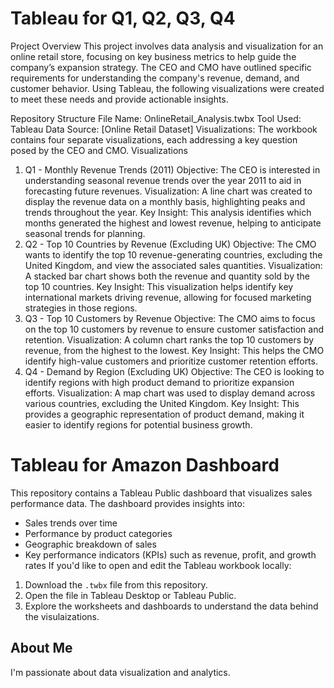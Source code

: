 # Tableau for Q1, Q2, Q3, Q4
Project Overview
This project involves data analysis and visualization for an online retail store, focusing on key business metrics to help guide the company’s expansion strategy. The CEO and CMO have outlined specific requirements for understanding the company's revenue, demand, and customer behavior. Using Tableau, the following visualizations were created to meet these needs and provide actionable insights.

Repository Structure
File Name: OnlineRetail_Analysis.twbx
Tool Used: Tableau
Data Source: [Online Retail Dataset]
Visualizations: The workbook contains four separate visualizations, each addressing a key question posed by the CEO and CMO.
Visualizations
1. Q1 - Monthly Revenue Trends (2011)
Objective: The CEO is interested in understanding seasonal revenue trends over the year 2011 to aid in forecasting future revenues.
Visualization: A line chart was created to display the revenue data on a monthly basis, highlighting peaks and trends throughout the year.
Key Insight: This analysis identifies which months generated the highest and lowest revenue, helping to anticipate seasonal trends for planning.
2. Q2 - Top 10 Countries by Revenue (Excluding UK)
Objective: The CMO wants to identify the top 10 revenue-generating countries, excluding the United Kingdom, and view the associated sales quantities.
Visualization: A stacked bar chart shows both the revenue and quantity sold by the top 10 countries.
Key Insight: This visualization helps identify key international markets driving revenue, allowing for focused marketing strategies in those regions.
3. Q3 - Top 10 Customers by Revenue
Objective: The CMO aims to focus on the top 10 customers by revenue to ensure customer satisfaction and retention.
Visualization: A column chart ranks the top 10 customers by revenue, from the highest to the lowest.
Key Insight: This helps the CMO identify high-value customers and prioritize customer retention efforts.
4. Q4 - Demand by Region (Excluding UK)
Objective: The CEO is looking to identify regions with high product demand to prioritize expansion efforts.
Visualization: A map chart was used to display demand across various countries, excluding the United Kingdom.
Key Insight: This provides a geographic representation of product demand, making it easier to identify regions for potential business growth.
# Tableau for Amazon Dashboard
This repository contains a Tableau Public dashboard that visualizes sales performance data. The dashboard provides insights into:

- Sales trends over time
- Performance by product categories
- Geographic breakdown of sales
- Key performance indicators (KPIs) such as revenue, profit, and growth rates
If you'd like to open and edit the Tableau workbook locally:

1. Download the `.twbx` file from this repository.
2. Open the file in Tableau Desktop or Tableau Public.
3. Explore the worksheets and dashboards to understand the data behind the visulaizations.
## About Me

I'm passionate about data visualization and analytics.
